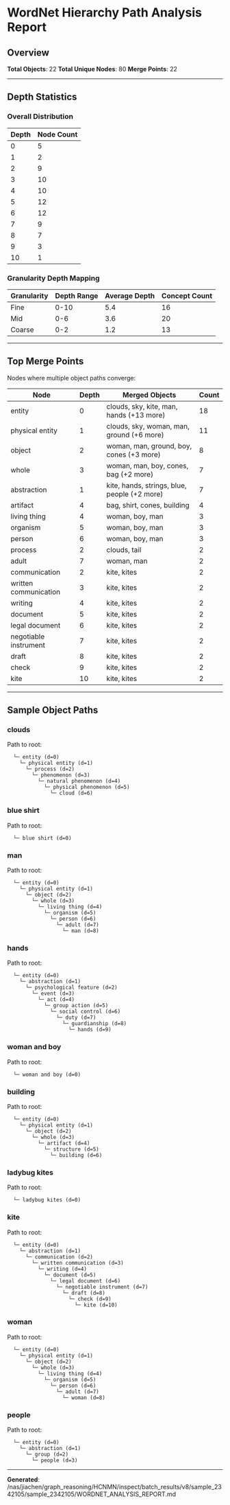 # WordNet Hierarchy Path Analysis Report

## Overview

**Total Objects**: 22
**Total Unique Nodes**: 80
**Merge Points**: 22

---

## Depth Statistics

### Overall Distribution

| Depth | Node Count |
|-------|------------|
| 0 | 5 |
| 1 | 2 |
| 2 | 9 |
| 3 | 10 |
| 4 | 10 |
| 5 | 12 |
| 6 | 12 |
| 7 | 9 |
| 8 | 7 |
| 9 | 3 |
| 10 | 1 |

### Granularity Depth Mapping


| Granularity | Depth Range | Average Depth | Concept Count |
|-------------|-------------|---------------|---------------|
| Fine | 0-10 | 5.4 | 16 |
| Mid | 0-6 | 3.6 | 20 |
| Coarse | 0-2 | 1.2 | 13 |

---

## Top Merge Points

Nodes where multiple object paths converge:

| Node | Depth | Merged Objects | Count |
|------|-------|----------------|-------|
| entity | 0 | clouds, sky, kite, man, hands (+13 more) | 18 |
| physical entity | 1 | clouds, sky, woman, man, ground (+6 more) | 11 |
| object | 2 | woman, man, ground, boy, cones (+3 more) | 8 |
| whole | 3 | woman, man, boy, cones, bag (+2 more) | 7 |
| abstraction | 1 | kite, hands, strings, blue, people (+2 more) | 7 |
| artifact | 4 | bag, shirt, cones, building | 4 |
| living thing | 4 | woman, boy, man | 3 |
| organism | 5 | woman, boy, man | 3 |
| person | 6 | woman, boy, man | 3 |
| process | 2 | clouds, tail | 2 |
| adult | 7 | woman, man | 2 |
| communication | 2 | kite, kites | 2 |
| written communication | 3 | kite, kites | 2 |
| writing | 4 | kite, kites | 2 |
| document | 5 | kite, kites | 2 |
| legal document | 6 | kite, kites | 2 |
| negotiable instrument | 7 | kite, kites | 2 |
| draft | 8 | kite, kites | 2 |
| check | 9 | kite, kites | 2 |
| kite | 10 | kite, kites | 2 |

---

## Sample Object Paths


### clouds

Path to root:
```
  └─ entity (d=0)
    └─ physical entity (d=1)
      └─ process (d=2)
        └─ phenomenon (d=3)
          └─ natural phenomenon (d=4)
            └─ physical phenomenon (d=5)
              └─ cloud (d=6)
```

### blue shirt

Path to root:
```
  └─ blue shirt (d=0)
```

### man

Path to root:
```
  └─ entity (d=0)
    └─ physical entity (d=1)
      └─ object (d=2)
        └─ whole (d=3)
          └─ living thing (d=4)
            └─ organism (d=5)
              └─ person (d=6)
                └─ adult (d=7)
                  └─ man (d=8)
```

### hands

Path to root:
```
  └─ entity (d=0)
    └─ abstraction (d=1)
      └─ psychological feature (d=2)
        └─ event (d=3)
          └─ act (d=4)
            └─ group action (d=5)
              └─ social control (d=6)
                └─ duty (d=7)
                  └─ guardianship (d=8)
                    └─ hands (d=9)
```

### woman and boy

Path to root:
```
  └─ woman and boy (d=0)
```

### building

Path to root:
```
  └─ entity (d=0)
    └─ physical entity (d=1)
      └─ object (d=2)
        └─ whole (d=3)
          └─ artifact (d=4)
            └─ structure (d=5)
              └─ building (d=6)
```

### ladybug kites

Path to root:
```
  └─ ladybug kites (d=0)
```

### kite

Path to root:
```
  └─ entity (d=0)
    └─ abstraction (d=1)
      └─ communication (d=2)
        └─ written communication (d=3)
          └─ writing (d=4)
            └─ document (d=5)
              └─ legal document (d=6)
                └─ negotiable instrument (d=7)
                  └─ draft (d=8)
                    └─ check (d=9)
                      └─ kite (d=10)
```

### woman

Path to root:
```
  └─ entity (d=0)
    └─ physical entity (d=1)
      └─ object (d=2)
        └─ whole (d=3)
          └─ living thing (d=4)
            └─ organism (d=5)
              └─ person (d=6)
                └─ adult (d=7)
                  └─ woman (d=8)
```

### people

Path to root:
```
  └─ entity (d=0)
    └─ abstraction (d=1)
      └─ group (d=2)
        └─ people (d=3)
```

---

**Generated**: /nas/jiachen/graph_reasoning/HCNMN/inspect/batch_results/v8/sample_2342105/sample_2342105/WORDNET_ANALYSIS_REPORT.md
